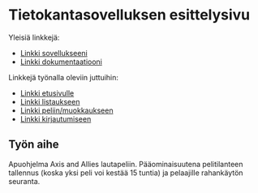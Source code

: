 # Tietokantasovelluksen esittelysivu

Yleisiä linkkejä:

* [Linkki sovellukseeni](http://sulevi.users.cs.helsinki.fi/AA/)
* [Linkki dokumentaatiooni](https://github.com/StarkasteBamse/Tsoha-Bootstrap/blob/master/doc/dokumentaatio.pdf)

Linkkejä työnalla oleviin juttuihin:

* [Linkki etusivulle](http://sulevi.users.cs.helsinki.fi/AA/)
* [Linkki listaukseen](http://sulevi.users.cs.helsinki.fi/AA/listaus)
* [Linkki peliin/muokkaukseen](http://sulevi.users.cs.helsinki.fi/AA/listaus/1)
* [Linkki kirjautumiseen](http://sulevi.users.cs.helsinki.fi/AA/login)


## Työn aihe

Apuohjelma Axis and Allies lautapeliin. Pääominaisuutena pelitilanteen tallennus (koska yksi peli voi kestää 15 tuntia) ja pelaajille rahankäytön seuranta.


